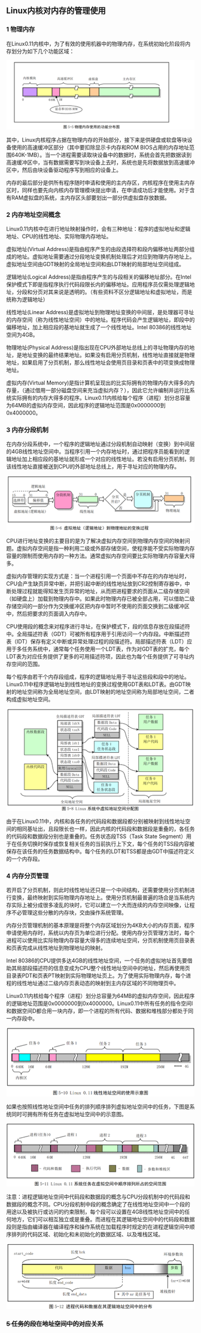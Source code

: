 ## Linux内核对内存的管理使用

### 1 物理内存

在Linux0.11内核中，为了有效的使用机器中的物理内存，在系统初始化阶段将内存划分为如下几个功能区域：

![alt](./pictures2/2201.png)

其中，Linux内核程序占据在物理内存的开始部分，接下来是供硬盘或软盘等块设备使用的高速缓冲区部分（其中要扣除显示卡内存和ROM BIOS占用的内存地址范围640K-1MB）。当一个进程需要读取块设备中的数据时，系统会首先把数据读到高速缓冲区中，当有数据需要写到块设备上去时，系统也是先将数据放到高速缓冲区中，然后由块设备驱动程序写到相应的设备上。

内存的最后部分是供所有程序随时申请和使用的主内存区，内核程序在使用主内存区时，同样也要先向内核内存管理模块提出申请，在申请成功后才能使用。对于含有RAM虚拟盘的系统，主内存区头部要划出一部分供虚拟盘存放数据。

### 2 内存地址空间概念

Linux0.11内核中在进行地址映射操作时，会有三种地址：程序的虚拟地址和逻辑地址、CPU的线性地址、实际物理内存地址。

虚拟地址(Virtual Address)是指由程序产生的由段选择符和段内偏移地址两部分组成的地址。虚拟地址需要通过分段地址变换机制处理后才对应到物理内存地址上。虚拟地址空间由GDT映射的全局地址空间和由LDT映射的局部地址空间组成。

逻辑地址(Logical Address)是指由程序产生的与段相关的偏移地址部分。在Intel保护模式下即是指程序执行代码段限长内的偏移地址。应用程序员仅需处理逻辑地址，分段和分页对其来说是透明的。（有些资料不区分逻辑地址和虚拟地址，而是统称为逻辑地址）

线性地址(Linear Address)是虚拟地址到物理地址变换的中间层，是处理器可寻址的内存空间（称为线性地址空间）中的地址。程序代码会产生逻辑地址，即段中的偏移地址，加上相应段的基地址就生成了一个线性地址。Intel 80386的线性地址空间为4GB。

物理地址(Physical Address)是指出现在CPU外部地址总线上的寻址物理内存的地址，是地址变换的最终结果地址。如果没有启用分页机制，线性地址直接就是物理地址，如果启用了分页机制，那么线性地址会使用页目录和页表中的项变换成物理地址。

虚拟内存(Virtual Memory)是指计算机呈现出的比实际拥有的物理内存大得多的内存量，（通过借用一部分磁盘空间来充当虚拟内存？），因此它允许编制并运行比系统实际拥有的内存大得多的程序。Linux0.11内核给每个程序（进程）划分总容量为64MB的虚拟内存空间，因此程序的逻辑地址范围是0x0000000到0x4000000。

### 3 内存分段机制

在内存分段系统中，一个程序的逻辑地址通过分段机制自动映射（变换）到中间层的4GB线性地址空间中。当程序引用一个内存地址时，通过把程序员能看到的逻辑地址加上相应段的基地址就形成一个对应的线性地址。若没有启用分页机制，则该线性地址直接被送到CPU的外部地址总线上，用于寻址对应的物理内存。

![alt](./pictures2/2202.png)

CPU进行地址变换的主要目的是为了解决虚拟内存空间到物理内存空间的映射问题。虚拟内存空间是指一种利用二级或外部存储空间，使程序能不受实际物理内存容量的限制而使用内存的一种方法。通常虚拟内存空间要比实际物理内存容量大得多。

虚拟内存管理的实现方式是：当一个进程引用一个页面中不存在的内存地址时，CPU会产生缺页异常中断，并把引起中断的线性地址放到CR2控制寄存器中，中断处理过程就能得知发生页异常的地址，从而把进程要求的页面从二级存储空间（如硬盘上）加载到物理内存中。如果此时物理内存已被全部占用，可以借助二级存储空间的一部分作为交换缓冲区把内存中暂时不使用的页面交换到二级缓冲区中，然后把要求的页面调入内存中。

CPU使用段的概念来对程序进行寻址，在保护模式下，段的信息存放在段描述符中。全局描述符表（GDT）可被所有程序用于引用访问一个内存段。中断描述符表（IDT）保存有定义中断或异常处理过程的段描述符。局部描述符表（LDT）应用于多任务系统中，通常每个任务使用一个LDT表，作为对GDT表的扩充，每个LDT表为对应任务提供了更多的可用描述符项，因此也为每个任务提供了可寻址内存空间的范围。

每个程序由若干个内存段组成，程序的逻辑地址用于寻址这些段和段中的地址。Linux0.11中程序逻辑地址到线性地址的变换过程使用GDT表和LDT表。由GDT映射的地址空间称为全局地址空间，由LDT映射的地址空间称为局部地址空间，二者构成虚拟地址空间。

![alt](./pictures2/2203.png)

由于在Linux0.11中，内核和各任务的代码段和数据段都分别被映射到线性地址空间的相同基址出，且段限长也一样，因此内核的代码段和数据段是重叠的，各任务的代码段和数据段分别也是重叠的。任务状态段TSS（Task State Segment）用于在任务切换时保存或恢复相关任务的当前执行上下文，每个任务的TSS段内容被保存在该任务的任务数据结构中。每个任务的LDT和TSS都是由GDT中描述符定义的一个内存段。

### 4 内存分页管理

若开启了分页机制，则此时线性地址还只是一个中间结构，还需要使用分页机制进行变换，最终映射到实际物理内存地址上。使用分页机制最普遍的场合是当系统内存实际上被分成很多凌乱的块时，它可以建立一个大而连续的内存空间映像，让程序不必管理这些分散的内存块，交由操作系统管理。

内存分页管理机制的基本原理是将整个内存区域划分为4KB大小的内存页面，程序申请使用内存时，系统以内存页为单位进行分配。使用内存分页管理方法时，每个进程可以使用比实际物理内存容量大得多的连续地址空间，分页机制使用页目录表和页表完成从线性地址到物理地址的映射。

Intel 80386的CPU提供多达4GB的线性地址空间，一个任务的虚拟地址首先要借助其局部段描述符的信息变成为CPU整个线性地址空间中的地址，然后再使用页目录表PDT和页表PT映射到实际物理地址页上。为了使用实际物理内存，每个进程的线性地址通过二级内存页表动态的映射到主内存区域的不同物理页中。

Linux0.11内核给每个程序（进程）划分总容量为64MB的虚拟内存空间，因此程序的逻辑地址范围是0x0000000到0x4000000。Linux0.11中所有任务的指令空间I和数据空间D都合用一块内存，即一个进程的所有代码、数据和堆栈部分都处于同一内存段中。

![alt](./pictures2/2204.png)

如果也按照线性地址空间中任务的排列顺序排列虚拟地址空间中的任务，下图是系统同时可拥有所有任务在虚拟地址空间中的示意图。

![alt](./pictures2/2205.png)

注意：进程逻辑地址空间中代码段和数据段的概念与CPU分段机制中的代码段和数据段的概念不同。CPU分段机制中段的概念确定了在线性地址空间中一个段的用途以及被执行或访问的约束限制，每个段可以设置在4GB线性地址空间中的任何地方，它们可以相互独立或是重叠。而进程在其逻辑地址空间中的代码段和数据段则是指由编译器在编译程序和操作系统在加载程序时规定的在进程逻辑空间中顺序排列的代码区域、初始化和未初始化的数据区域、以及堆栈区域。

![alt](./pictures2/2206.png)

### ~~5 任务的段在地址空间中的对应关系~~
